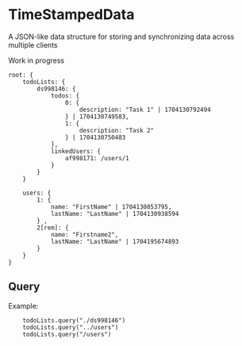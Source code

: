 # TimeStampedData
A JSON-like data structure for storing and synchronizing data across multiple clients

Work in progress

```
root: {
    todoLists: {
        ds998146: {
            todos: {
                0: {
                    description: "Task 1" | 1704130792494
                } | 1704130749583,
                1: {
                    description: "Task 2"
                } | 1704130750483
            },
            linkedUsers: {  
                af998171: /users/1
            }
        }
    }
    
    users: {
        1: {
            name: "FirstName" | 1704130853795,
            lastName: "LastName" | 1704130938594
        } ,
        2[rem]: {
            name: "Firstname2",
            lastName: "LastName" | 1704195674893
        } 
    } 
} 
```

## Query
Example:
```
    todoLists.query("./ds998146")
    todoLists.query("../users")
    todoLists.query("/users")
```
